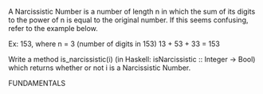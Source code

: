 A Narcissistic Number is a number of length n in which the sum of its digits to the power of n is equal to the original number. If this seems confusing, refer to the example below.

Ex: 153, where n = 3 (number of digits in 153)
13 + 53 + 33 = 153

Write a method is_narcissistic(i) (in Haskell: isNarcissistic :: Integer -> Bool) which returns whether or not i is a Narcissistic Number.

FUNDAMENTALS